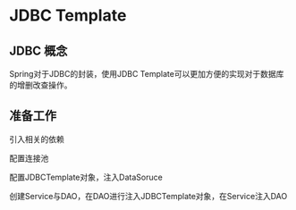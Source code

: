 # JDBC Template

## JDBC 概念

Spring对于JDBC的封装，使用JDBC Template可以更加方便的实现对于数据库的增删改查操作。

## 准备工作

引入相关的依赖

配置连接池

配置JDBCTemplate对象，注入DataSoruce

创建Service与DAO，在DAO进行注入JDBCTemplate对象，在Service注入DAO